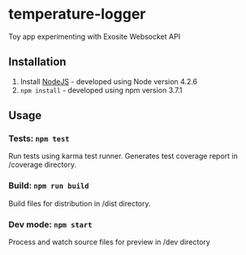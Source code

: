 # temperature-logger
Toy app experimenting with Exosite Websocket API

## Installation

1. Install [NodeJS](https://nodejs.org) - developed using Node version 4.2.6
2. `npm install` - developed using npm version 3.7.1

## Usage

### Tests: `npm test`

Run tests using karma test runner. Generates test coverage report in /coverage directory.

### Build: `npm run build`

Build files for distribution in /dist directory.

### Dev mode: `npm start`

Process and watch source files for preview in /dev directory
